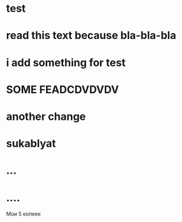 # test
# read this text because bla-bla-bla
# i add something for test
# SOME FEADCDVDVDV
# another change
# sukablyat
# ...
# ....
Мои 5 копеек